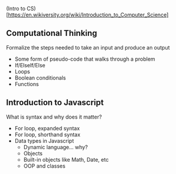 (Intro to CS)[https://en.wikiversity.org/wiki/Introduction_to_Computer_Science]

## Computational Thinking
Formalize the steps needed to take an input and produce an output
- Some form of pseudo-code that walks through a problem
- If/ElseIf/Else
- Loops
- Boolean conditionals
- Functions

## Introduction to Javascript
What is syntax and why does it matter?
- For loop, expanded syntax
- For loop, shorthand syntax
- Data types in Javascript
    - Dynamic language... why?
    - Objects
    - Built-in objects like Math, Date, etc
    - OOP and classes